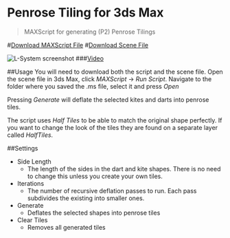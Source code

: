 Penrose Tiling for 3ds Max
================

> MAXScript for generating (P2) Penrose Tilings

#[Download MAXScript File](http://bit.ly/18xMNEt)
#[Download Scene File](http://bit.ly/149I58S)

![L-System screenshot](https://raw.github.com/CreativeTools/ct-penrose-tiles/master/screenshot.png)
###[Video](https://vimeo.com/66795871)

##Usage
You will need to download both the script and the scene file. Open the scene file in 3ds Max, click *MAXScript* -> *Run Script*.
Navigate to the folder where you saved the .ms file, select it and press *Open*  

Pressing *Generate* will deflate the selected kites and darts into penrose tiles.

The script uses *Half Tiles* to be able to match the original shape perfectly. If you want to change the look of the tiles they are found
on a separate layer called *HalfTiles*.

##Settings
* Side Length
  * The length of the sides in the dart and kite shapes. There is no need to change this unless you create your own tiles.
* Iterations
  * The number of recursive deflation passes to run. Each pass subdivides the existing into smaller ones.
* Generate
  * Deflates the selected shapes into penrose tiles
* Clear Tiles
  * Removes all generated tiles
